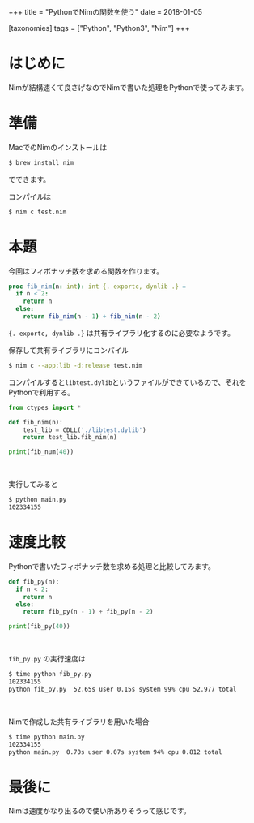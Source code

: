 +++
title = "PythonでNimの関数を使う"
date = 2018-01-05

[taxonomies]
tags = ["Python", "Python3", "Nim"]
+++

# はじめに
Nimが結構速くて良さげなのでNimで書いた処理をPythonで使ってみます。

<!-- more -->

# 準備
MacでのNimのインストールは

```bash
$ brew install nim
```

でできます。
<br />


コンパイルは

```bash
$ nim c test.nim
```

# 本題
今回はフィボナッチ数を求める関数を作ります。

```nim
proc fib_nim(n: int): int {. exportc, dynlib .} =
  if n < 2:
    return n
  else:
    return fib_nim(n - 1) + fib_nim(n - 2)
```
`{. exportc, dynlib .}` は共有ライブラリ化するのに必要なようです。
<br />


保存して共有ライブラリにコンパイル

```bash
$ nim c --app:lib -d:release test.nim
```

コンパイルすると`libtest.dylib`というファイルができているので、それをPythonで利用する。

```python
from ctypes import *

def fib_nim(n):
    test_lib = CDLL('./libtest.dylib')
    return test_lib.fib_nim(n)

print(fib_num(40))
```

<br />

実行してみると

```bash
$ python main.py
102334155
```

# 速度比較
Pythonで書いたフィボナッチ数を求める処理と比較してみます。

```python
def fib_py(n):
  if n < 2:
    return n
  else:
    return fib_py(n - 1) + fib_py(n - 2)

print(fib_py(40))
```
<br />

`fib_py.py` の実行速度は

```bash
$ time python fib_py.py
102334155
python fib_py.py  52.65s user 0.15s system 99% cpu 52.977 total
```
<br />

Nimで作成した共有ライブラリを用いた場合

```bash
$ time python main.py
102334155
python main.py  0.70s user 0.07s system 94% cpu 0.812 total
```


# 最後に
Nimは速度かなり出るので使い所ありそうって感じです。
